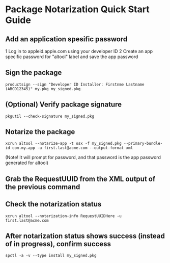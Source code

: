 # Package Notarization Quick Start Guide

## Add an application spesific password

1 Log in to appleid.apple.com using your developer ID
2 Create an app specific password for "altool" label and save the app password

## Sign the package

`productsign --sign "Developer ID Installer: Firstnme Lastname (ABCD12345)" my.pkg my_signed.pkg`

## (Optional) Verify package signature

`pkgutil --check-signature my_signed.pkg`

## Notarize the package

`xcrun altool --notarize-app -t osx -f my_signed.pkg --primary-bundle-id com.my.app -u first.last@acme.com --output-format xml`

(Note! It will prompt for password, and that password is the app password generated for altool)

## Grab the RequestUUID from the XML output of the previous command

## Check the notarization status

`xcrun altool --notarization-info RequestUUIDHere -u first.last@acme.com
`
## After notarization status shows success (instead of in progress), confirm success

`spctl -a -v --type install my_signed.pkg`
